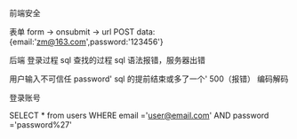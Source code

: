 前端安全

表单
form -> onsubmit -> url
POST  data:{email:'zm@163.com',password:'123456'}

后端 登录过程 sql 查找的过程
sql 语法报错，服务器出错

用户输入不可信任
password' sql 的提前结束或多了一个' 500（报错） 编码解码

登录账号 

SELECT * from users
  WHERE email ='user@email.com'
  AND password ='password%27'